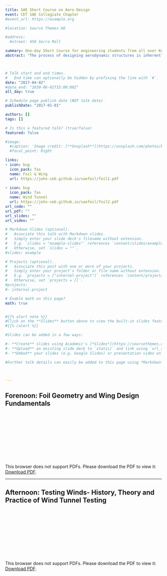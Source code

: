 ```yaml
---
title: SAE Short Course on Aero Design
event: CET SAE Collegiate Chapter
#event_url: https://example.org

#location: Source Themes HQ

#address:
  #street: 450 Serra Mall

summary: One-day Short Course for engineering students from all over Kerala, India. 
abstract: "The process of designing aerodynamic structures is inherently iterative. This course is intended for the beginner who wishes to understand the math, theory, history and experimental steps in the design of an optimised airfoil. At the end of the course, the students tests a NACA0012 airfoil in the Subsonic wind tunnel at College of Engineering Trivandrum, and compare measured pressure distribution data with their CFD results."



# Talk start and end times.
#   End time can optionally be hidden by prefixing the line with `#`.
date: "2017-04-02"
#date_end: "2030-06-01T15:00:00Z"
all_day: true

# Schedule page publish date (NOT talk date).
publishDate: "2017-01-01"

authors: []
tags: []

# Is this a featured talk? (true/false)
featured: false

#image:
  #caption: 'Image credit: [**Unsplash**](https://unsplash.com/photos/bzdhc5b3Bxs)'
  #focal_point: Right

links:
- icon: bug 
  icon_pack: fas
  name: Foil & Wing
  url: https://john-seb.github.io/saefoil/foil1.pdf
 
- icon: bug 
  icon_pack: fas
  name: Wind Tunnel
  url: https://john-seb.github.io/saefoil/foil2.pdf
url_code: ""
url_pdf: ""
url_slides: ""
url_video: ""

# Markdown Slides (optional).
#   Associate this talk with Markdown slides.
#   Simply enter your slide deck's filename without extension.
#   E.g. `slides = "example-slides"` references `content/slides/example-slides.md`.
#   Otherwise, set `slides = ""`.
#slides: example

# Projects (optional).
#   Associate this post with one or more of your projects.
#   Simply enter your project's folder or file name without extension.
#   E.g. `projects = ["internal-project"]` references `content/project/deep-learning/index.md`.
#   Otherwise, set `projects = []`.
#projects:
#- internal-project

# Enable math on this page?
math: true


#{{% alert note %}}
#Click on the **Slides** button above to view the built-in slides feature.
#{{% /alert %}}

#Slides can be added in a few ways:

#- **Create** slides using Academic's [*Slides*](https://sourcethemes.com/academic/docs/managing-content/#create-slides) feature and link using `slides` parameter in the front matter of the talk file
#- **Upload** an existing slide deck to `static/` and link using `url_slides` parameter in the front matter of the talk file
#- **Embed** your slides (e.g. Google Slides) or presentation video on this page using [shortcodes](https://sourcethemes.com/academic/docs/writing-markdown-latex/).

#Further talk details can easily be added to this page using *Markdown* and $\rm \LaTeX$ math code.



---
```


## Forenoon: Foil Geometry and Wing Design Fundamentals

<object data="https://john-seb.github.io/saefoil/foil1.pdf" type="application/pdf" width="700px" height="700px">
    <embed src="https://john-seb.github.io/saefoil/foil1.pdf">
        <p>This browser does not support PDFs. Please download the PDF to view it: <a href="https://john-seb.github.io/saefoil/foil1.pdf">Download PDF</a>.</p>
    </embed>
</object>



******* 


## Afternoon: Testing Winds- History, Theory and Practice of Wind Tunnel Testing
<object data="https://john-seb.github.io/saefoil/foil2.pdf" type="application/pdf" width="700px" height="700px">
    <embed src="https://john-seb.github.io/saefoil/foil2.pdf">
        <p>This browser does not support PDFs. Please download the PDF to view it: <a href="https://john-seb.github.io/saefoil/foil2.pdf">Download PDF</a>.</p>
    </embed>
</object>
